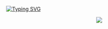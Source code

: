 <a href="https://git.io/typing-svg"><img src="https://readme-typing-svg.demolab.com?font=TimesNewRoman&weight=600&size=48&pause=1000&color=FF0000&center=true&vCenter=true&width=1920&height=150&lines=Welcome+to+Pram+Github" alt="Typing SVG" /></a>
<p align="center">
  <a href="https://x.com/pramwtf">
    <img src="https://img.shields.io/twitter/follow/pramwtf">
  </a>
</p>
